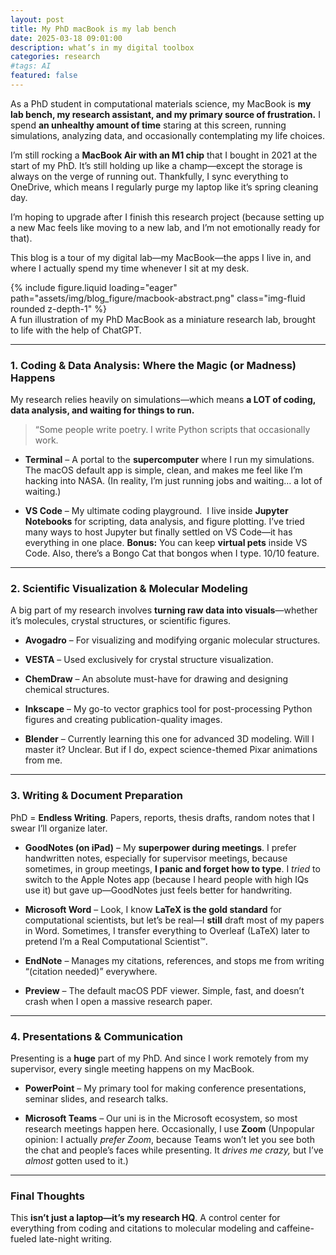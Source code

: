 ```yaml
---
layout: post
title: My PhD macBook is my lab bench
date: 2025-03-18 09:01:00
description: what’s in my digital toolbox
categories: research
#tags: AI
featured: false
---
```


As a PhD student in computational materials science, my MacBook is **my lab bench, my research assistant, and my primary source of frustration.** I spend **an unhealthy amount of time** staring at this screen, running simulations, analyzing data, and occasionally contemplating my life choices.

I’m still rocking a **MacBook Air with an M1 chip** that I bought in 2021 at the start of my PhD. It’s still holding up like a champ—except the storage is always on the verge of running out. Thankfully, I sync everything to OneDrive, which means I regularly purge my laptop like it’s spring cleaning day.

I’m hoping to upgrade after I finish this research project (because setting up a new Mac feels like moving to a new lab, and I’m not emotionally ready for that).

This blog is a tour of my digital lab—my MacBook—the apps I live in, and where I actually spend my time whenever I sit at my desk.

<div class="row mt-3 justify-content-center">
    <div class="col-sm-10 mt-3 mt-md-0">
        {% include figure.liquid loading="eager" path="assets/img/blog_figure/macbook-abstract.png" class="img-fluid rounded z-depth-1" %}
    </div>
</div>
<div class="caption">
    A fun illustration of my PhD MacBook as a miniature research lab, brought to life with the help of ChatGPT.
</div>

---

### 1. Coding & Data Analysis: Where the Magic (or Madness) Happens

My research relies heavily on simulations—which means **a LOT of coding, data analysis, and waiting for things to run.**

> “Some people write poetry. I write Python scripts that occasionally work.
> 

- **Terminal** – A portal to the **supercomputer** where I run my simulations. The macOS default app is simple, clean, and makes me feel like I’m hacking into NASA. (In reality, I’m just running jobs and waiting… a lot of waiting.)

- **VS Code** – My ultimate coding playground.  I live inside **Jupyter Notebooks** for scripting, data analysis, and figure plotting. I’ve tried many ways to host Jupyter but finally settled on VS Code—it has everything in one place. **Bonus:** You can keep **virtual pets** inside VS Code. Also, there’s a Bongo Cat that bongos when I type. 10/10 feature.

---

### 2. Scientific Visualization & Molecular Modeling

A big part of my research involves **turning raw data into visuals**—whether it’s molecules, crystal structures, or scientific figures.

- **Avogadro** – For visualizing and modifying organic molecular structures. 

- **VESTA** – Used exclusively for crystal structure visualization.

- **ChemDraw** – An absolute must-have for drawing and designing chemical structures.

- **Inkscape** – My go-to vector graphics tool for post-processing Python figures and creating publication-quality images.

- **Blender** – Currently learning this one for advanced 3D modeling. Will I master it? Unclear. But if I do, expect science-themed Pixar animations from me.

---

### 3. Writing & Document Preparation

PhD = **Endless Writing**. Papers, reports, thesis drafts, random notes that I swear I’ll organize later.

- **GoodNotes (on iPad)** – My **superpower during meetings**. I prefer handwritten notes, especially for supervisor meetings, because sometimes, in group meetings, **I panic and forget how to type**. I *tried* to switch to the Apple Notes app (because I heard people with high IQs use it) but gave up—GoodNotes just feels better for handwriting.

- **Microsoft Word** – Look, I know **LaTeX is the gold standard** for computational scientists, but let’s be real—I **still** draft most of my papers in Word. Sometimes, I transfer everything to Overleaf (LaTeX) later to pretend I’m a Real Computational Scientist™.

- **EndNote** – Manages my citations, references, and stops me from writing “(citation needed)” everywhere.

- **Preview** – The default macOS PDF viewer. Simple, fast, and doesn’t crash when I open a massive research paper.

---

### 4. Presentations & Communication

Presenting is a **huge** part of my PhD. And since I work remotely from my supervisor, every single meeting happens on my MacBook.

- **PowerPoint** – My primary tool for making  conference presentations, seminar slides, and research talks.

- **Microsoft Teams** – Our uni is in the Microsoft ecosystem, so most research meetings happen here. Occasionally, I use **Zoom** (Unpopular opinion: I actually *prefer Zoom*, because Teams won’t let you see both the chat and people’s faces while presenting. It *drives me crazy,* but I’ve *almost* gotten used to it.)

---

### Final Thoughts

This **isn’t just a laptop—it’s my research HQ**. A control center for everything from coding and citations to molecular modeling and caffeine-fueled late-night writing.